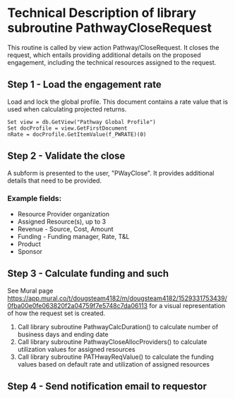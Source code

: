 # Technical Description of library subroutine PathwayCloseRequest

This routine is called by view action Pathway/CloseRequest.  It closes the request, which entails providing additional details on the proposed engagement, including the technical resources assigned to the request.

## Step 1 - Load the engagement rate

Load and lock the global profile.  This document contains a rate value that is used when calculating projected returns.

```
Set view = db.GetView("Pathway Global Profile")
Set docProfile = view.GetFirstDocument
nRate = docProfile.GetItemValue(f_PWRATE)(0)
```

## Step 2 - Validate the close

A subform is presented to the user, "PWayClose".  It provides additional details that need to be provided.

### Example fields:
* Resource Provider organization
* Assigned Resource(s), up to 3
* Revenue - Source, Cost, Amount
* Funding - Funding manager, Rate, T&L
* Product
* Sponsor

## Step 3 - Calculate funding and such

See Mural page https://app.mural.co/t/dougsteam4182/m/dougsteam4182/1529331753439/0fba00e0fe063820f2a04759f7e5748c7da06113 for a visual representation of how the request set is created.

1. Call library subroutine PathwayCalcDuration() to calculate number of business days and ending date
2. Call library subroutine PathwayCloseAllocProviders() to calculate utilization values for assigned resources
3. Call library subroutine PATHwayReqValue() to calculate the funding values based on default rate and utilization of assigned resources

## Step 4 - Send notification email to requestor
